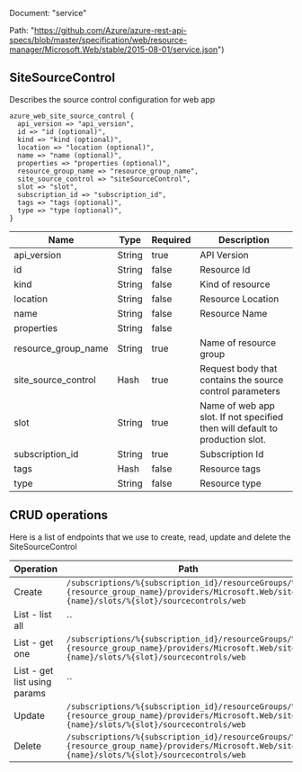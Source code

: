 Document: "service"


Path: "https://github.com/Azure/azure-rest-api-specs/blob/master/specification/web/resource-manager/Microsoft.Web/stable/2015-08-01/service.json")

## SiteSourceControl

Describes the source control configuration for web app

```puppet
azure_web_site_source_control {
  api_version => "api_version",
  id => "id (optional)",
  kind => "kind (optional)",
  location => "location (optional)",
  name => "name (optional)",
  properties => "properties (optional)",
  resource_group_name => "resource_group_name",
  site_source_control => "siteSourceControl",
  slot => "slot",
  subscription_id => "subscription_id",
  tags => "tags (optional)",
  type => "type (optional)",
}
```

| Name        | Type           | Required       | Description       |
| ------------- | ------------- | ------------- | ------------- |
|api_version | String | true | API Version |
|id | String | false | Resource Id |
|kind | String | false | Kind of resource |
|location | String | false | Resource Location |
|name | String | false | Resource Name |
|properties | String | false |  |
|resource_group_name | String | true | Name of resource group |
|site_source_control | Hash | true | Request body that contains the source control parameters |
|slot | String | true | Name of web app slot. If not specified then will default to production slot. |
|subscription_id | String | true | Subscription Id |
|tags | Hash | false | Resource tags |
|type | String | false | Resource type |



## CRUD operations

Here is a list of endpoints that we use to create, read, update and delete the SiteSourceControl

| Operation | Path | Verb | Description | OperationID |
| ------------- | ------------- | ------------- | ------------- | ------------- |
|Create|`/subscriptions/%{subscription_id}/resourceGroups/%{resource_group_name}/providers/Microsoft.Web/sites/%{name}/slots/%{slot}/sourcecontrols/web`|Put||Sites_CreateOrUpdateSiteSourceControlSlot|
|List - list all|``||||
|List - get one|`/subscriptions/%{subscription_id}/resourceGroups/%{resource_group_name}/providers/Microsoft.Web/sites/%{name}/slots/%{slot}/sourcecontrols/web`|Get||Sites_GetSiteSourceControlSlot|
|List - get list using params|``||||
|Update|`/subscriptions/%{subscription_id}/resourceGroups/%{resource_group_name}/providers/Microsoft.Web/sites/%{name}/slots/%{slot}/sourcecontrols/web`|Put||Sites_CreateOrUpdateSiteSourceControlSlot|
|Delete|`/subscriptions/%{subscription_id}/resourceGroups/%{resource_group_name}/providers/Microsoft.Web/sites/%{name}/slots/%{slot}/sourcecontrols/web`|Delete||Sites_DeleteSiteSourceControlSlot|

